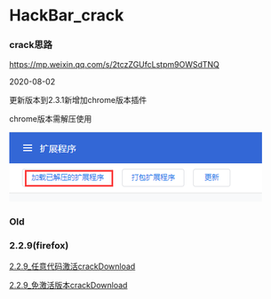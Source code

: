 # HackBar_crack

### crack思路

https://mp.weixin.qq.com/s/2tczZGUfcLstpm9OWSdTNQ

2020-08-02

更新版本到2.3.1新增加chrome版本插件

chrome版本需解压使用

![](\images\chrome.png)





### Old

### 2.2.9(firefox)

[2.2.9_任意代码激活crackDownload](/Releases/old/2.2.9/hackbar-2.2.9-fx.xpi)

[2.2.9_免激活版本crackDownload](/Releases/old/2.2.9/hackbar-2.2.9-fxmj.xpi)

